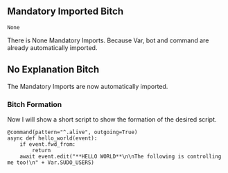 ## Mandatory Imported Bitch
```python3
None
```
There is None Mandatory Imports. Because Var, bot and command are already automatically imported.

## No Explanation Bitch
The Mandatory Imports are now automatically imported.

### Bitch Formation
Now I will show a short script to show the formation of the desired script.
```python3
@command(pattern="^.alive", outgoing=True)
async def hello_world(event):
    if event.fwd_from:
        return
    await event.edit("**HELLO WORLD**\n\nThe following is controlling me too!\n" + Var.SUDO_USERS)
```
